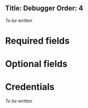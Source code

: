 Title: Debugger
Order: 4
---
*To be written*

# Required fields

<?# JsonSchema type=DebuggerConfiguration required=true /?>

# Optional fields

<?# JsonSchema type=DebuggerConfiguration required=false /?>

# Credentials

*To be written*